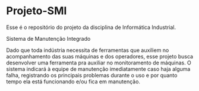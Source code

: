 # Projeto-SMI
Esse é o repositório do projeto da disciplina de Informática Industrial. 

Sistema de Manutenção Integrado

Dado que toda indústria necessita de ferramentas que auxiliem no acompanhamento das suas máquinas e dos operadores, esse projeto busca desenvolver uma ferramenta pra auxiliar no monitoramento de máquinas. O sistema indicará à equipe de manutenção imediatamente caso haja alguma falha, registrando os principais problemas durante o uso e por quanto tempo ela está funcionando e/ou fica em manutenção. 


